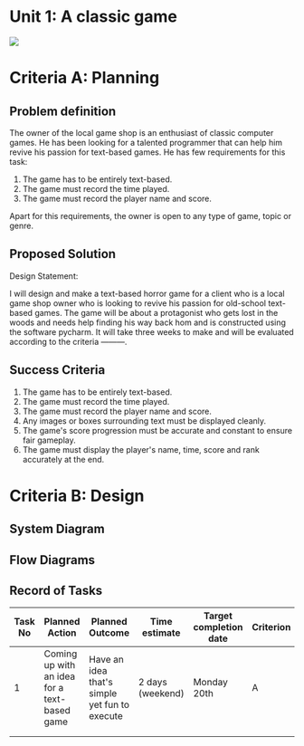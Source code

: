 # Unit 1: A classic game 
![](game.gif)

# Criteria A: Planning

## Problem definition

The owner of the local game shop is an enthusiast of classic computer games. He has been looking for a talented programmer that can help him revive his passion for text-based games. He has few requirements for this task:

1. The game has to be entirely text-based.
2. The game must record the time played.
3. The game must record the player name and score.



Apart for this requirements, the owner is open to any type of game, topic or genre.

## Proposed Solution

Design Statement:

I will design and make a text-based horror game for a client who is a local game shop owner who is looking to revive his passion for old-school text-based games. The game will be about a protagonist who gets lost in the woods and needs help finding his way back hom and is constructed using the software pycharm. It will take three weeks to make and will be evaluated according to the criteria ———.

## Success Criteria

1. The game has to be entirely text-based.
2. The game must record the time played.
3. The game must record the player name and score.
4. Any images or boxes surrounding text must be displayed cleanly. 
5. The game's score progression must be accurate and constant to ensure fair gameplay.
6. The game must display the player's name, time, score and rank accurately at the end. 

# Criteria B: Design

## System Diagram


## Flow Diagrams

## Record of Tasks
| Task No | Planned Action | Planned Outcome | Time estimate | Target completion date | Criterion |
|---------|----------------|-----------------|---------------|------------------------|-----------|
|    1     |     Coming up with an idea for a text-based game           |     Have an idea that's simple yet fun to execute            |  2 days (weekend)             |   Monday 20th                     |     A     |
|         |                |                 |               |                        |           |
|         |                |                 |               |                        |           |
